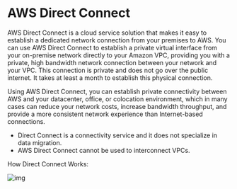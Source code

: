 # AWS Direct Connect

AWS Direct Connect is a cloud service solution that makes it easy to establish a dedicated network connection from your premises to AWS. You can use AWS Direct Connect to establish a private virtual interface from your on-premise network directly to your Amazon VPC, providing you with a private, high bandwidth network connection between your network and your VPC. This connection is private and does not go over the public internet. It takes at least a month to establish this physical connection.

Using AWS Direct Connect, you can establish private connectivity between AWS and your datacenter, office, or colocation environment, which in many cases can reduce your network costs, increase bandwidth throughput, and provide a more consistent network experience than Internet-based connections.

- Direct Connect is a connectivity service and it does not specialize in data migration.
- AWS Direct Connect cannot be used to interconnect VPCs.

How Direct Connect Works:

![img](https://d1.awsstatic.com/AWS%20Direct%20Connect/Product-Page-Diagram_Direct-Connect.0166400894ac5f9c921c3f7a346f55d8c42f492c.png)
